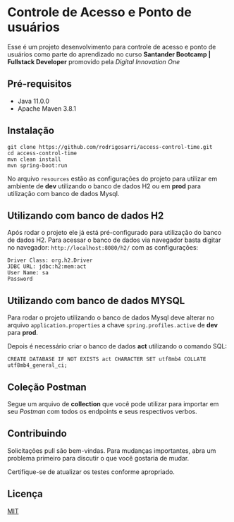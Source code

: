 
# Controle de Acesso e Ponto de usuários

Esse é um projeto desenvolvimento para controle de acesso e ponto de usuários como parte do aprendizado no curso **Santander Bootcamp | Fullstack Developer** promovido pela *Digital Innovation One*

## Pré-requisitos

- Java 11.0.0
- Apache Maven 3.8.1


## Instalação

```console
git clone https://github.com/rodrigosarri/access-control-time.git
cd access-control-time
mvn clean install
mvn spring-boot:run
```

No arquivo `resources` estão as configurações do projeto para utilizar em ambiente de **dev** utilizando o banco de dados H2 ou em **prod** para utilização com banco de dados Mysql.


## Utilizando com banco de dados H2
Após rodar o projeto ele já está pré-configurado para utilização do banco de dados H2. Para acessar o banco de dados via navegador basta digitar no navegador: `http://localhost:8080/h2/` com as configurações:

```properties
Driver Class: org.h2.Driver
JDBC URL: jdbc:h2:mem:act
User Name: sa
Password
```

## Utilizando com banco de dados MYSQL
Para rodar o projeto utilizando o banco de dados Mysql deve alterar no arquivo `application.properties` a chave `spring.profiles.active` de **dev** para **prod**.

Depois é necessário criar o banco de dados **act** utilizando o comando SQL:


```mysql
CREATE DATABASE IF NOT EXISTS act CHARACTER SET utf8mb4 COLLATE utf8mb4_general_ci;
```

## Coleção Postman
Segue um arquivo de **collection** que você pode utilizar para importar em seu *Postman* com todos os endpoints e seus respectivos verbos.

## Contribuindo 
Solicitações pull são bem-vindas. Para mudanças importantes, abra um problema primeiro para discutir o que você gostaria de mudar.

Certifique-se de atualizar os testes conforme apropriado. 

## Licença
[MIT](https://choosealicense.com/licenses/mit/)
